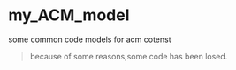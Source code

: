 # my_ACM_model
some common code models for acm cotenst
> because of some reasons,some code has been losed.
